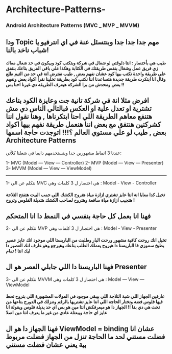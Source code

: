 # Architecture-Patterns-
### Android Architecture Patterns (MVC _ MVP _ MVVM)
ودا Topic مهم جدا جدا جدا وبنتسئل عنة في اي انترفيو يا شباب ناخد بالنا!
----
#### طيب هي بأختصار : انتا دلوقتي لو شغال في شركة وبتكتب كود وبيكون في حد شغال معاك زي فريق عمل وشغال بنفس طريقتك في الكتابة وهكذا علي باقي الفريق بتاعك بنتفق علي طريقة واحدة نكتب بيها كود عشان نفهم بعض , طيب نفترض انة في حد من التيم طلع وقال انا ابتكرت طريقة جديدة هتساعدنا اننا نكتب كود بطريقة تخلينا نقرأ اكواد بعض ونفهم بعض ومحدش من برا الشركة هيعرف الطريقة دي غيرنا احنا بس !!
افرض مثلا انة في شركة تانية جت وعايزة الكود بتاعك تشترية او تعدل علية او العكس فبالتالي الناس دي مش هتنفع معاهم الطريقة اللي احنا ابتكرناها , وهنا نقول اننا كشركتين هنتفق مع بعض اننا هنعمل طريقة نفهم بيها اكواد بعض , طيب لو علي مستوي العالم ؟!!! اتوجدت حاجة اسمها Architecture Patterns
-----------------------------------------------------------------------------------------------------------------------------------------------------------------------
عندنا 3 انماط مشهورين جدا وبنستخدمهم دايما في شغلنا كلأتي:

1- MVC (Model — View — Controller)
2- MVP (Model — View — Presenter)
3- MVVM (Model — View — ViewModel)

------------------------------------------------------------------------------------------------------------------------------------------------------------------------

1- نتكلم عن الي MVC هي اختصار ل 3 كلمات وهي :
Model - View - Controller
#### تخيل كدا معايا انة انتا عايز تشتري ازازة مياة هتروح الكشك اللي جمب البيت هتفتح التلاجة هتجيب ازازة مياة ساقعة وهتروح لصاحب الكشك هتديلة الفلوس وتروح !
فهنا انا بعمل كل حاجة بنفسي في النمط دا انا المتحكم
-----------------------------------------------------------------------------------------------------------------------------------------------------------------------

2-  نتكلم عن الي MVP هي اختصار ل 3 كلمات وهي :
Model - View - Presenter
#### تخيل انك روحت كافية مشهور ورحت البار وطلبت من الباريستا اللي موجود انك عايز عصير بطيخ سموزي فا الباريستا دا هيروح يعملك الطلب بتاعك وهيرجع وهو عارف انك العصير دا ليك انتا ! تمام
فهنا الباريستا دا اللي جابلي العصر هو ال Presenter
-----------------------------------------------------------------------------------------------------------------------------------------------------------------------
3- نتكلم عن الي MVVM هي اختصار ل 3 كلمات وهي :
Model — View — ViewModel
#### عارفين الجهاز اللي شبة التلاجة اللي بيبقي موجود في المولات المشهورة اللي بتروح تحط فيها فلوس فضة وتختار الحاجة اللي انتا عايز تشتريها بالرقم وتنزلك في الدورج بتاعها من تحت هي دي بقا !! الجهاز دا هو ميعرفكش انتا مين هو بس اي حد يديلة فلوس ويقولة انا عايز اي حاجة ويبعتلة عادي من غير ما يعرف انتا مين اصلا 
فهنا الجهاز دا هو ال ViewModel = binding عشان انا فضلت مستني لحد ما الحاجة تنزل من الجهاز فضلت مربوط بية يعني عشان فضلت مستني 
-----------------------------------------------------------------------------------------------------------------------------------------------------------------------
